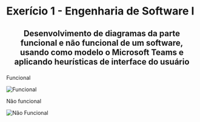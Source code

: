 # Exerício 1 - Engenharia de Software I
## <p align=center>Desenvolvimento de diagramas da parte funcional e não funcional de um software, usando como modelo o Microsoft Teams e aplicando heurísticas de interface do usuário</p>

Funcional

![Funcional](https://user-images.githubusercontent.com/90328897/156756719-32f7c916-8782-4440-8ec6-4f08b403f3b0.jpg)

Não funcional

![Não Funcional](https://user-images.githubusercontent.com/90328897/156756743-3ebe450b-e7b3-4807-bdfd-276ce369debd.jpg)
